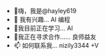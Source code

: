 - 👋嗨，我是@hayley619
- 👀 我有兴趣... AI 编程
- 🌱我目前正在学习... AI
- 💞️我正在寻求合作...... 良师益友
- 📫 如何联系我... nizily3344 +V

<!---
hayley619/hayley619 是一个 ✨ 特殊 ✨ 存储库，因为它的“README.md”（此文件）出现在您的 GitHub 个人资料上。
您可以点击预览链接来查看您的更改。
--->

